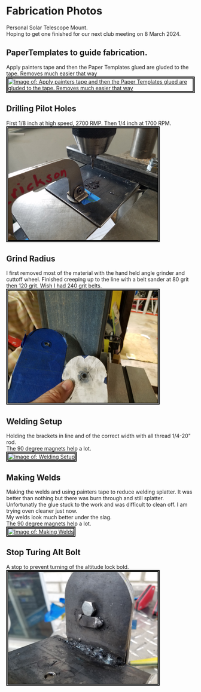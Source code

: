 # Fabrication Photos
Personal Solar Telescope Mount.  
Hoping to get one finished for our next club meeting on 8 March 2024.   

## PaperTemplates to guide fabrication.  
Apply painters tape and then the Paper Templates glued are gluded to the tape. Removes much easier that way   
<a
href="PaperTemplates.jpg"><img style="border:5px double black"
src="PaperTemplates.jpg "
alt="Image of: Apply painters tape and then the Paper Templates glued are gluded to the tape. Removes much easier that way "  
width="400">  
</a>
  
## Drilling Pilot Holes  
First 1/8 inch at high speed, 2700 RMP.   Then 1/4 inch at 1700 RPM.  
<a
href="DrillingPilotHoles.jpg"><img style="border:5px double black"
src="DrillingPilotHoles.jpg"
alt="Image of: Drilling Pilot Holes on drill press"
width="400">  
</a>

## Grind Radius  
I first removed most of the material with the hand held angle grinder and cuttoff wheel. Finished creeping up to the line with a belt sander at 80 grit then 120 grit. Wish I had 240 grit belts.  
<a
href="GrindRadius.jpg"><img style="border:5px double black"
src="GrindRadius.jpg"
alt="Image of: Grind Radius with belt sander"
width="400">  
</a>


## Welding Setup  
Holding the brackets in line and of the correct width with all thread 1/4-20" rod.  
The 90 degree magnets help a lot.  
<a
href="WeldingSetup.jpg"><img style="border:5px double black"
src="WeldingSetup.jpg"
alt="Image of: Welding Setup"
width="400">  
</a>

## Making Welds  
Making the welds and using painters tape to reduce welding splatter. It was better than nothing but there was burn through and still splatter. Unfortunatly the glue stuck to the work and was difficult to clean off. I am trying oven cleaner just now.  
My welds look much better under the slag.  
The 90 degree magnets help a lot.  
<a
href="MakingWelds.jpg"><img style="border:5px double black"
src="MakingWelds.jpg"
alt="Image of: Making Welds"
width="400">  
</a>

## Stop Turing Alt Bolt
A stop to prevent turning of the altitude lock bold.  
<a
href="StopTuringAltBolt.jpg"><img style="border:5px double black"
src="StopTuringAltBolt.jpg"
alt="Image of: Stop Turing Alt Bolt"
width="400">  
</a>

